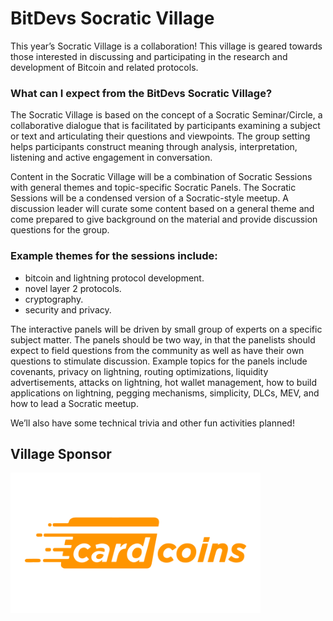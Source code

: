 # BitDevs Socratic Village

This year’s Socratic Village is a collaboration! This village is geared towards those interested in discussing and participating in the research and development of Bitcoin and related protocols.

### What can I expect from the BitDevs Socratic Village?

The Socratic Village is based on the concept of a Socratic Seminar/Circle, a collaborative dialogue that is facilitated by participants examining a subject or text and articulating their questions and viewpoints. The group setting helps participants construct meaning through analysis, interpretation, listening and active engagement in conversation. 

Content in the Socratic Village will be a combination of Socratic Sessions with general themes and topic-specific Socratic Panels. The Socratic Sessions will be a condensed version of a Socratic-style meetup. A discussion leader will curate some content based on a general theme and come prepared to give background on the material and provide discussion questions for the group.

### Example themes for the sessions include:

- bitcoin and lightning protocol development.
- novel layer 2 protocols.
- cryptography.
- security and privacy.

The interactive panels will be driven by small group of experts on a specific subject matter. The panels should be two way, in that the panelists should expect to field questions from the community as well as have their own questions to stimulate discussion. Example topics for the panels include covenants, privacy on lightning, routing optimizations, liquidity advertisements, attacks on lightning, hot wallet management, how to build applications on lightning, pegging mechanisms, simplicity, DLCs, MEV, and how to lead a Socratic meetup.

We’ll also have some technical trivia and other fun activities planned!

## Village Sponsor

<img align="center" width="400" src="/assets/img/sponsors/910x512/cardcoins-logo.png">
